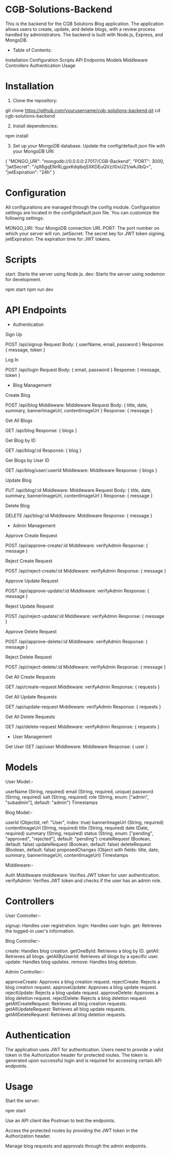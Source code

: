 # CGB-Solutions-Backend

This is the backend for the CGB Solutions Blog application. The application allows users to create, update, and delete blogs, with a review process handled by administrators. The backend is built with Node.js, Express, and MongoDB.

- Table of Contents:

Installation
Configuration
Scripts
API Endpoints
Models
Middleware
Controllers
Authentication
Usage

# Installation

1. Clone the repository:

git clone https://github.com/yourusername/cgb-solutions-backend.git
cd cgb-solutions-backend

2. Install dependencies:

npm install

3. Set up your MongoDB database. Update the config/default.json file with your MongoDB URI:

{
"MONGO_URI": "mongodb://0.0.0.0:27017/CGB-Backend",
"PORT": 3000,
"jwtSecret": "/qX6gqENrRLgpxKdqibqSXKDEuQVz/I0xU21/wAJIbQ=",
"jwtExpiration": "24h"
}

# Configuration

All configurations are managed through the config module. Configuration settings are located in the config/default.json file. You can customize the following settings:

MONGO_URI: Your MongoDB connection URI.
PORT: The port number on which your server will run.
jwtSecret: The secret key for JWT token signing.
jwtExpiration: The expiration time for JWT tokens.

# Scripts

start: Starts the server using Node.js.
dev: Starts the server using nodemon for development.

npm start
npm run dev

# API Endpoints

- Authentication

Sign Up

POST /api/signup
Request Body: { userName, email, password }
Response: { message, token }

Log In

POST /api/login
Request Body: { email, password }
Response: { message, token }

- Blog Management

Create Blog

POST /api/blog
Middleware: Middleware
Request Body: { title, date, summary, bannerImageUrl, contentImageUrl }
Response: { message }

Get All Blogs

GET /api/blog
Response: { blogs }

Get Blog by ID

GET /api/blog/:id
Response: { blog }

Get Blogs by User ID

GET /api/blog/user/:userId
Middleware: Middleware
Response: { blogs }

Update Blog

PUT /api/blog/:id
Middleware: Middleware
Request Body: { title, date, summary, bannerImageUrl, contentImageUrl }
Response: { message }

Delete Blog

DELETE /api/blog/:id
Middleware: Middleware
Response: { message }

- Admin Management

Approve Create Request

POST /api/approve-create/:id
Middleware: verifyAdmin
Response: { message }

Reject Create Request

POST /api/reject-create/:id
Middleware: verifyAdmin
Response: { message }

Approve Update Request

POST /api/approve-update/:id
Middleware: verifyAdmin
Response: { message }

Reject Update Request

POST /api/reject-update/:id
Middleware: verifyAdmin
Response: { message }

Approve Delete Request

POST /api/approve-delete/:id
Middleware: verifyAdmin
Response: { message }

Reject Delete Request

POST /api/reject-delete/:id
Middleware: verifyAdmin
Response: { message }

Get All Create Requests

GET /api/create-request
Middleware: verifyAdmin
Response: { requests }

Get All Update Requests

GET /api/update-request
Middleware: verifyAdmin
Response: { requests }

Get All Delete Requests

GET /api/delete-request
Middleware: verifyAdmin
Response: { requests }

- User Management

Get User
GET /api/user
Middleware: Middleware
Response: { user }

# Models

User Model:-

userName (String, required)
email (String, required, unique)
password (String, required)
salt (String, required)
role (String, enum: ["admin", "subadmin"], default: "admin")
Timestamps

Blog Model:-

userId (ObjectId, ref: "User", index: true)
bannerImageUrl (String, required)
contentImageUrl (String, required)
title (String, required)
date (Date, required)
summary (String, required)
status (String, enum: ["pending", "approved", "rejected"], default: "pending")
createRequest (Boolean, default: false)
updateRequest (Boolean, default: false)
deleteRequest (Boolean, default: false)
proposedChanges (Object with fields: title, date, summary, bannerImageUrl, contentImageUrl)
Timestamps

Middleware:-

Auth Middleware
middleware: Verifies JWT token for user authentication.
verifyAdmin: Verifies JWT token and checks if the user has an admin role.

# Controllers

User Controller:-

signup: Handles user registration.
login: Handles user login.
get: Retrieves the logged-in user's information.

Blog Controller:-

create: Handles blog creation.
getOneById: Retrieves a blog by ID.
getAll: Retrieves all blogs.
getAllByUserId: Retrieves all blogs by a specific user.
update: Handles blog updates.
remove: Handles blog deletion.

Admin Controller:-

approveCreate: Approves a blog creation request.
rejectCreate: Rejects a blog creation request.
approveUpdate: Approves a blog update request.
rejectUpdate: Rejects a blog update request.
approveDelete: Approves a blog deletion request.
rejectDelete: Rejects a blog deletion request.
getAllCreateRequest: Retrieves all blog creation requests.
getAllUpdateRequest: Retrieves all blog update requests.
getAllDeleteRequest: Retrieves all blog deletion requests.

# Authentication

The application uses JWT for authentication. Users need to provide a valid token in the Authorization header for protected routes. The token is generated upon successful login and is required for accessing certain API endpoints.

# Usage

Start the server:

npm start

Use an API client like Postman to test the endpoints.

Access the protected routes by providing the JWT token in the Authorization header.

Manage blog requests and approvals through the admin endpoints.
